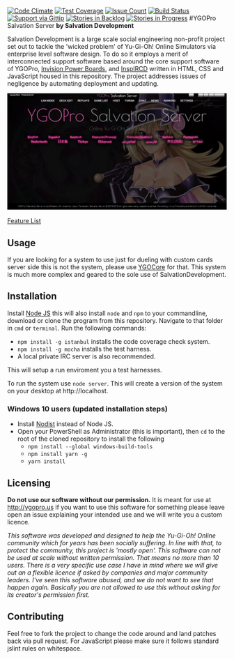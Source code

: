 [![Code Climate](https://codeclimate.com/github/SalvationDevelopment/YGOPro-Salvation-Server/badges/gpa.svg)](https://codeclimate.com/github/SalvationDevelopment/YGOPro-Salvation-Server)
[![Test Coverage](https://codeclimate.com/github/SalvationDevelopment/YGOPro-Salvation-Server/badges/coverage.svg)](https://codeclimate.com/github/SalvationDevelopment/YGOPro-Salvation-Server/coverage)
[![Issue Count](https://codeclimate.com/github/SalvationDevelopment/YGOPro-Salvation-Server/badges/issue_count.svg)](https://codeclimate.com/github/SalvationDevelopment/YGOPro-Salvation-Server)
[![Build Status](https://travis-ci.org/SalvationDevelopment/YGOPro-Salvation-Server.svg?branch=master)](https://travis-ci.org/SalvationDevelopment/YGOPro-Support-System)
[![Support via Gittip](http://img.shields.io/gittip/Zayelion.svg)](https://www.gittip.com/Zayelion/)
[![Stories in Backlog](https://badge.waffle.io/salvationdevelopment/ygopro-support-system.png?label=ready&title=Planned )](https://waffle.io/salvationdevelopment/ygopro-support-system)
[![Stories in Progress](https://badge.waffle.io/salvationdevelopment/ygopro-support-system.png?label=In%20Progress&title=In%20Progress )](https://waffle.io/salvationdevelopment/ygopro-support-system)
#YGOPro Salvation Server
**by Salvation Development**

Salvation Development is a large scale social engineering non-profit project set out to tackle the 'wicked problem' of Yu-Gi-Oh! Online Simulators via enterprise level software design. To do so it employs a merit of interconnected support software based around the core support software of YGOPro, [Invision Power Boards](https://www.invisionpower.com/), and [InspIRCD](https://github.com/inspircd/inspircd/releases) written in HTML, CSS and JavaScript housed in this repository. The project addresses issues of negligence by automating deployment and updating.

![Screenshot of Launcher featuring Magi Magi * Gal](/documentation/screenshot.jpg?raw=true)

[Feature List](https://github.com/SalvationDevelopment/YGOPro-Support-System/blob/master/documentation/features.md)

## Usage
If you are looking for a system to use just for dueling with custom cards server side this is not the system, please use [YGOCore](https://github.com/SalvationDevelopment/YGOCore) for that. This system is much more complex and geared to the sole use of SalvationDevelopment.

## Installation

Install [Node JS](https://nodejs.org/en/) this will also install `node` and `npm` to your commandline, download or clone the program from this repository. Navigate to that folder in `cmd` or `terminal`. Run the following commands:

* `npm install -g istanbul` installs the code coverage check system.
* `npm install -g mocha`  installs the test harness.
* A local private IRC server is also recommended.

This will setup a run enviroment  you a test harnesses.

To run the system use `node server`. This will create a version of the system on your desktop at http://localhost.

### Windows 10 users (updated installation steps)

- Install [Nodist](https://github.com/marcelklehr/nodist) instead of Node JS.
- Open your PowerShell as Administrator (this is important), then `cd` to the root of the cloned repository to install the following 
  - `npm install --global windows-build-tools`
  - `npm install yarn -g`
  - `yarn install`

## Licensing
**Do not use our software without our permission.** It is meant for use at http://ygopro.us if you want to use this software for something please leave open an issue explaining your intended use and we will write you a custom licence.

*This software was developed and designed to help the Yu-Gi-Oh! Online community which for years has been socially suffering. In line with that, to protect the community, this project is 'mostly open'. This software can not be used at scale without written permission. That means no more than 10 users. There is a very specific use case I have in mind where we will give out an a flexible licence if asked by companies and major community leaders. I've seen this software abused, and we do not want to see that happen again. Basically you are not allowed to use this without asking for its creator's permission first.*

## Contributing
Feel free to fork the project to change the code around and land patches back via pull request. For JavaScript please make sure it follows standard jslint rules on whitespace.
